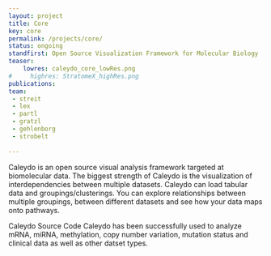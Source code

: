 ```yaml
---
layout: project
title: Core
key: core
permalink: /projects/core/
status: ongoing
standfirst: Open Source Visualization Framework for Molecular Biology
teaser: 
    lowres: caleydo_core_lowRes.png
#     highres: StratomeX_highRes.png
publications:
team:
 - streit 
 - lex
 - partl
 - gratzl
 - gehlenborg
 - strobelt
 
---
```


Caleydo is an open source visual analysis framework targeted at biomolecular data. The biggest strength of Caleydo is the visualization of interdependencies between multiple datasets. Caleydo can load tabular data and groupings/clusterings. You can explore relationships between multiple groupings, between different datasets and see how your data maps onto pathways.

Caleydo Source Code Caleydo has been successfully used to analyze mRNA, miRNA, methylation, copy number variation, mutation status and clinical data as well as other datset types.